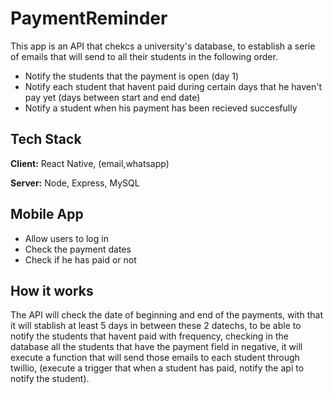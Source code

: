 # PaymentReminder
This app is an API that chekcs a university's database, to establish a serie of emails that will send to all their students in the following order.
- Notify the students that the payment is open (day 1)
- Notify each student that havent paid during certain days that he haven't pay yet (days between start and end date)
- Notify a student when his payment has been recieved succesfully

## Tech Stack
**Client:** React Native, (email,whatsapp)

**Server:** Node, Express, MySQL

## Mobile App
- Allow users to log in
- Check the payment dates
- Check if he has paid or not

## How it works
The API will check the date of beginning and end of the payments, with that it will stablish at least 5 days in between these 2 datechs, to be able to notify the students that havent paid with frequency,
checking in the database all the students that have the payment field in negative, it will execute a function that will send those emails to each student through twillio, 
(execute a trigger that when a student has paid, notify the api to notify the student). 
